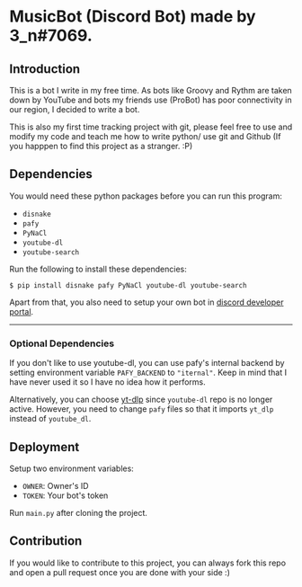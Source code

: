 # MusicBot (Discord Bot) made by 3_n#7069.

## Introduction
This is a bot I write in my free time. As bots like Groovy and Rythm are taken down by YouTube and bots my friends use (ProBot) has poor connectivity in
our region, I decided to write a bot. 

This is also my first time tracking project with git, please feel free to use and modify my code and teach me how to write python/ use git and Github (If you happpen
to find this project as a stranger. :P)

## Dependencies
You would need these python packages before you can run this program:
* `disnake`
* `pafy`
* `PyNaCl`
* `youtube-dl`
* `youtube-search`

Run the following to install these dependencies:
```
$ pip install disnake pafy PyNaCl youtube-dl youtube-search
```
Apart from that, you also need to setup your own bot in [discord developer portal](https://discord.com/developers).

---
### Optional Dependencies
If you don't like to use youtube-dl, you can use pafy's internal backend by setting environment variable `PAFY_BACKEND` to `"iternal"`. Keep in mind that I have never used it so I have no idea how it performs.

Alternatively, you can choose [yt-dlp](https://github.com/yt-dlp/yt-dlp) since `youtube-dl` repo is no longer active. However, you need to change `pafy` files so that it imports `yt_dlp` instead of `youtube_dl`.


## Deployment
Setup two environment variables:
* `OWNER`: Owner's ID
* `TOKEN`: Your bot's token

Run `main.py` after cloning the project.

## Contribution
If you would like to contribute to this project, you can always fork this repo and open a pull request once you are done with your side :)
